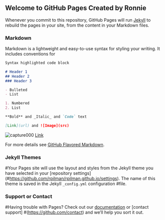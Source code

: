## Welcome to GitHub Pages Created by Ronnie


Whenever you commit to this repository, GitHub Pages will run [Jekyll](https://jekyllrb.com/) to rebuild the pages in your site, from the content in your Markdown files.

### Markdown

Markdown is a lightweight and easy-to-use syntax for styling your writing. It includes conventions for

```markdown
Syntax highlighted code block

# Header 1
## Header 2
### Header 3

- Bulleted
- List

1. Numbered
2. List

**Bold** and _Italic_ and `Code` text

[Link](url) and ![Image](src)
```

![capture000](https://cloud.githubusercontent.com/assets/2511721/25863025/cd0b3502-34af-11e7-8d5f-fe6766004d2b.PNG)
[Link](rpilman.github.io) 

For more details see [GitHub Flavored Markdown](https://guides.github.com/features/mastering-markdown/).

### Jekyll Themes

#Your Pages site will use the layout and styles from the Jekyll theme you have selected in your [repository settings]
(#https://github.com/rpilman/rpilman.github.io/settings). The name of this theme is saved in the Jekyll `_config.yml` configuration #file.

### Support or Contact

#Having trouble with Pages? Check out our [documentation](https://help.github.com/categories/github-pages-basics/) or [contact support]
#(https://github.com/contact) and we’ll help you sort it out.
